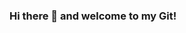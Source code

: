 ### Hi there 👋 and welcome to my Git!

<!--
**Achellous/Achellous** is a ✨ _special_ ✨ repository because its `README.md` (this file) appears on your GitHub profile.

Here are some ideas to get you started:

- 🔭 I’m an Application-Developer i work mainly with (Java)
- 🌱 I’m currently learning: Java, Python, Smalltalk

- 📫 How to reach me: Fawaz.thomas.bo@gmail.com
- 😄 Pronouns: We/Us
- ⚡ Fun fact: After the rain comes the sun and after the sun comes the rain again! 
[![Anurag's GitHub stats](https://github-readme-stats.vercel.app/api?username=Achellous)](https://github.com/anuraghazra/github-readme-stats)
-->
